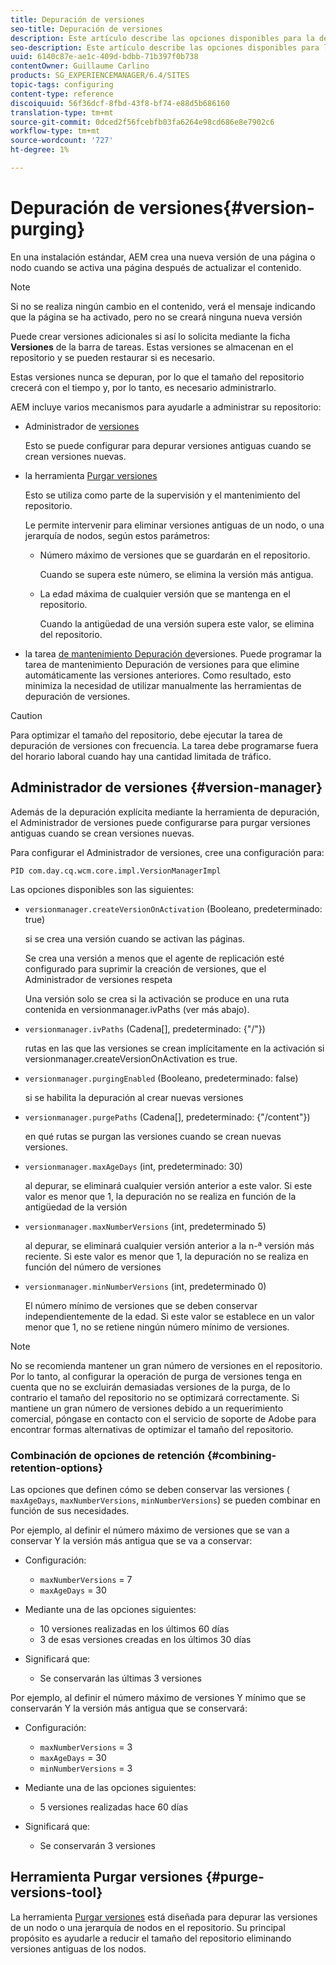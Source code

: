 ```yaml
---
title: Depuración de versiones
seo-title: Depuración de versiones
description: Este artículo describe las opciones disponibles para la depuración de versiones.
seo-description: Este artículo describe las opciones disponibles para la depuración de versiones.
uuid: 6140c87e-ae1c-409d-bdbb-71b397f0b738
contentOwner: Guillaume Carlino
products: SG_EXPERIENCEMANAGER/6.4/SITES
topic-tags: configuring
content-type: reference
discoiquuid: 56f36dcf-8fbd-43f8-bf74-e88d5b686160
translation-type: tm+mt
source-git-commit: 0dced2f56fcebfb03fa6264e98cd686e8e7902c6
workflow-type: tm+mt
source-wordcount: '727'
ht-degree: 1%

---
```



# Depuración de versiones{#version-purging}

En una instalación estándar, AEM crea una nueva versión de una página o nodo cuando se activa una página después de actualizar el contenido.

>[!NOTE]
>
>Si no se realiza ningún cambio en el contenido, verá el mensaje indicando que la página se ha activado, pero no se creará ninguna nueva versión

Puede crear versiones adicionales si así lo solicita mediante la ficha **Versiones** de la barra de tareas. Estas versiones se almacenan en el repositorio y se pueden restaurar si es necesario.

Estas versiones nunca se depuran, por lo que el tamaño del repositorio crecerá con el tiempo y, por lo tanto, es necesario administrarlo.

AEM incluye varios mecanismos para ayudarle a administrar su repositorio:

* Administrador de [versiones](#version-manager)

   Esto se puede configurar para depurar versiones antiguas cuando se crean versiones nuevas.

* la herramienta [Purgar versiones](/help/sites-deploying/monitoring-and-maintaining.md#version-purging)

   Esto se utiliza como parte de la supervisión y el mantenimiento del repositorio.

   Le permite intervenir para eliminar versiones antiguas de un nodo, o una jerarquía de nodos, según estos parámetros:

   * Número máximo de versiones que se guardarán en el repositorio.

      Cuando se supera este número, se elimina la versión más antigua.

   * La edad máxima de cualquier versión que se mantenga en el repositorio.

      Cuando la antigüedad de una versión supera este valor, se elimina del repositorio.

* la tarea [de mantenimiento Depuración de](/help/sites-administering/operations-dashboard.md#automated-maintenance-tasks)versiones. Puede programar la tarea de mantenimiento Depuración de versiones para que elimine automáticamente las versiones anteriores. Como resultado, esto minimiza la necesidad de utilizar manualmente las herramientas de depuración de versiones.

>[!CAUTION]
>
>Para optimizar el tamaño del repositorio, debe ejecutar la tarea de depuración de versiones con frecuencia. La tarea debe programarse fuera del horario laboral cuando hay una cantidad limitada de tráfico.

## Administrador de versiones {#version-manager}

Además de la depuración explícita mediante la herramienta de depuración, el Administrador de versiones puede configurarse para purgar versiones antiguas cuando se crean versiones nuevas.

Para configurar el Administrador de versiones, cree una configuración para:

`PID com.day.cq.wcm.core.impl.VersionManagerImpl`

Las opciones disponibles son las siguientes:

* `versionmanager.createVersionOnActivation` (Booleano, predeterminado: true)

   si se crea una versión cuando se activan las páginas.

   Se crea una versión a menos que el agente de replicación esté configurado para suprimir la creación de versiones, que el Administrador de versiones respeta

   Una versión solo se crea si la activación se produce en una ruta contenida en versionmanager.ivPaths (ver más abajo).

* `versionmanager.ivPaths` (Cadena[], predeterminado: {&quot;/&quot;})

   rutas en las que las versiones se crean implícitamente en la activación si versionmanager.createVersionOnActivation es true.

* `versionmanager.purgingEnabled` (Booleano, predeterminado: false)

   si se habilita la depuración al crear nuevas versiones

* `versionmanager.purgePaths` (Cadena[], predeterminado: {&quot;/content&quot;})

   en qué rutas se purgan las versiones cuando se crean nuevas versiones.

* `versionmanager.maxAgeDays` (int, predeterminado: 30)

   al depurar, se eliminará cualquier versión anterior a este valor. Si este valor es menor que 1, la depuración no se realiza en función de la antigüedad de la versión

* `versionmanager.maxNumberVersions` (int, predeterminado 5)

   al depurar, se eliminará cualquier versión anterior a la n-ª versión más reciente. Si este valor es menor que 1, la depuración no se realiza en función del número de versiones

* `versionmanager.minNumberVersions` (int, predeterminado 0)

   El número mínimo de versiones que se deben conservar independientemente de la edad. Si este valor se establece en un valor menor que 1, no se retiene ningún número mínimo de versiones.

>[!NOTE]
>
>No se recomienda mantener un gran número de versiones en el repositorio. Por lo tanto, al configurar la operación de purga de versiones tenga en cuenta que no se excluirán demasiadas versiones de la purga, de lo contrario el tamaño del repositorio no se optimizará correctamente. Si mantiene un gran número de versiones debido a un requerimiento comercial, póngase en contacto con el servicio de soporte de Adobe para encontrar formas alternativas de optimizar el tamaño del repositorio.

### Combinación de opciones de retención {#combining-retention-options}

Las opciones que definen cómo se deben conservar las versiones ( `maxAgeDays`, `maxNumberVersions`, `minNumberVersions`) se pueden combinar en función de sus necesidades.

Por ejemplo, al definir el número máximo de versiones que se van a conservar Y la versión más antigua que se va a conservar:

* Configuración:

   * `maxNumberVersions` = 7
   * `maxAgeDays` = 30

* Mediante una de las opciones siguientes:

   * 10 versiones realizadas en los últimos 60 días
   * 3 de esas versiones creadas en los últimos 30 días

* Significará que:

   * Se conservarán las últimas 3 versiones

Por ejemplo, al definir el número máximo de versiones Y mínimo que se conservarán Y la versión más antigua que se conservará:

* Configuración:

   * `maxNumberVersions` = 3
   * `maxAgeDays` = 30
   * `minNumberVersions` = 3

* Mediante una de las opciones siguientes:

   * 5 versiones realizadas hace 60 días

* Significará que:

   * Se conservarán 3 versiones

## Herramienta Purgar versiones {#purge-versions-tool}

La herramienta [Purgar versiones](/help/sites-deploying/monitoring-and-maintaining.md#purgeversionstool) está diseñada para depurar las versiones de un nodo o una jerarquía de nodos en el repositorio. Su principal propósito es ayudarle a reducir el tamaño del repositorio eliminando versiones antiguas de los nodos.
